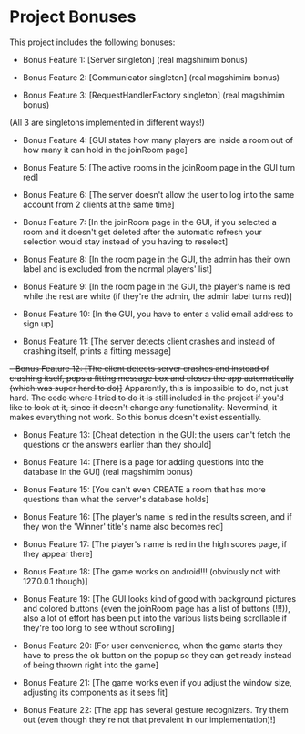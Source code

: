 # Project Bonuses

This project includes the following bonuses:

- Bonus Feature 1: [Server singleton] (real magshimim bonus)

- Bonus Feature 2: [Communicator singleton] (real magshimim bonus)

- Bonus Feature 3: [RequestHandlerFactory singleton] (real magshimim bonus)

(All 3 are singletons implemented in different ways!)

- Bonus Feature 4: [GUI states how many players are inside a room out of how many it can hold in the joinRoom page]

- Bonus Feature 5: [The active rooms in the joinRoom page in the GUI turn red]

- Bonus Feature 6: [The server doesn't allow the user to log into the same account from 2 clients at the same time]

- Bonus Feature 7: [In the joinRoom page in the GUI, if you selected a room and it doesn't get deleted after the automatic refresh your selection would stay instead of you having to reselect]

- Bonus Feature 8: [In the room page in the GUI, the admin has their own label and is excluded from the normal players' list]

- Bonus Feature 9: [In the room page in the GUI, the player's name is red while the rest are white (if they're the admin, the admin label turns red)]

- Bonus Feature 10: [In the GUI, you have to enter a valid email address to sign up]

- Bonus Feature 11: [The server detects client crashes and instead of crashing itself, prints a fitting message]

~~- Bonus Feature 12: [The client detects server crashes and instead of crashing itself, pops a fitting message box and closes the app automatically (which was super hard to do)]~~ Apparently, this is impossible to do, not just hard. ~~The code where I tried to do it is still included in the project if you'd like to look at it, since it doesn't change any functionality.~~ Nevermind, it makes everything not work. So this bonus doesn't exist essentially.

- Bonus Feature 13: [Cheat detection in the GUI: the users can't fetch the questions or the answers earlier than they should]

- Bonus Feature 14: [There is a page for adding questions into the database in the GUI] (real magshimim bonus)

- Bonus Feature 15: [You can't even CREATE a room that has more questions than what the server's database holds]

- Bonus Feature 16: [The player's name is red in the results screen, and if they won the 'Winner' title's name also becomes red]

- Bonus Feature 17: [The player's name is red in the high scores page, if they appear there]

- Bonus Feature 18: [The game works on android!!! (obviously not with 127.0.0.1 though)]

- Bonus Feature 19: [The GUI looks kind of good with background pictures and colored buttons (even the joinRoom page has a list of buttons (!!!)), also a lot of effort has been put into the various lists being scrollable if they're too long to see without scrolling]

- Bonus Feature 20: [For user convenience, when the game starts they have to press the ok button on the popup so they can get ready instead of being thrown right into the game]

- Bonus Feature 21: [The game works even if you adjust the window size, adjusting its components as it sees fit]

- Bonus Feature 22: [The app has several gesture recognizers. Try them out (even though they're not that prevalent in our implementation)!]
